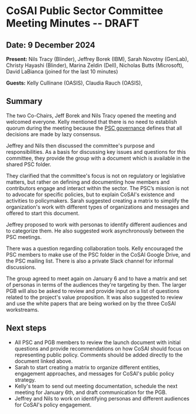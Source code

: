 # CoSAI Public Sector Committee Meeting Minutes -- DRAFT

## Date: 9 December 2024

**Present:** Nils Tracy (Blinder), Jeffrey Borek (IBM), Sarah Novotny (GenLab), Christy Hayashi (Blinder), Marina Zeldin (Dell), Nicholas Butts (Microsoft), David LaBianca (joined for the last 10 minutes)

**Guests:** Kelly Cullinane (OASIS), Claudia Rauch (OASIS), 


## Summary
The two Co-Chairs, Jeff Borek and Nils Tracy opened the meeting and welcomed everyone. Kelly mentioned that there is no need to establish quorum during the meeting because the [PSC governance](https://github.com/cosai-oasis/oasis-open-project/blob/main/PUBLIC-SECTOR-COMMITTEE-GOVERNANCE.md) defines that all decisions are made by lazy consensus.

Jeffrey and Nils then discussed the committee's purpose and responsibilities. As a basis for discussing key issues and questions for this committee, they provide the group with a document which is available in the shared PSC folder.

They clarified that the committee's focus is not on regulatory or legislative matters, but rather on defining and documenting how members and contributors engage and interact within the sector. The PSC’s mission is not to advocate for specific policies, but to explain CoSAI's existence and activities to policymakers. Sarah suggested creating a matrix to simplify the organization's work with different types of organizations and messages and offered to start this document.

Jeffrey proposed to work with personas to identify different audiences and to categorize them. He also suggested work asynchronously between the PSC meetings. 

There was a question regarding collaboration tools. Kelly encouraged the PSC members to make use of the PSC folder in the CoSAI Google Drive, and the PSC mailing list. There is also a private Slack channel for informal discussions.

The group agreed to meet again on January 6 and to have a matrix and set of personas in terms of the audiences they're targeting by then. The larger PGB will also be asked to review and provide input on a list of questions related to the project's value proposition. It was also suggested to review and use the white papers that are being worked on by the three CoSAI workstreams.

## Next steps
* All PSC and PGB members to review the launch document with initial questions and provide recommendations on how CoSAI should focus on representing public policy. Comments should be added directly to the document linked above.
* Sarah to start creating a matrix to organize different entities, engagement approaches, and messages for CoSAI's public policy strategy.
* Kelly's team to send out meeting documentation, schedule the next meeting for January 6th, and draft communication for the PGB.
* Jeffrey and Nils to work on identifying personas and different audiences for CoSAI's policy engagement.
